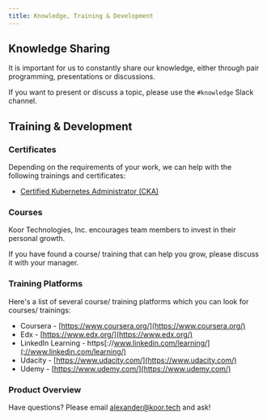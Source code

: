 ```yaml
---
title: Knowledge, Training & Development
---
```


## Knowledge Sharing

It is important for us to constantly share our knowledge, either through pair programming, presentations or discussions.

If you want to present or discuss a topic, please use the `#knowledge` Slack channel.

## Training & Development

### Certificates

Depending on the requirements of your work, we can help with the following trainings and certificates:

* [Certified Kubernetes Administrator (CKA)](https://www.cncf.io/certification/cka/)

### Courses

Koor Technologies, Inc. encourages team members to invest in their personal growth.

If you have found a course/ training that can help you grow, please discuss it with your manager.

### Training Platforms

Here's a list of several course/ training platforms which you can look for courses/ trainings:

* Coursera - [https://www.coursera.org/](https://www.coursera.org/)
* Edx - [https://www.edx.org/](https://www.edx.org/)
* LinkedIn Learning - https[://www.linkedin.com/learning/](://www.linkedin.com/learning/)
* Udacity - [https://www.udacity.com/](https://www.udacity.com/)
* Udemy - [https://www.udemy.com/](https://www.udemy.com/)

### Product Overview

Have questions? Please email [alexander@koor.tech](mailto:alexander@koor.tech) and ask!
